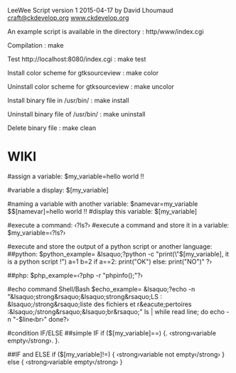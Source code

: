 LeeWee Script version 1 2015-04-17
by David Lhoumaud
craft@ckdevelop.org
www.ckdevelop.org

An example script is available in the directory :
http/www/index.cgi 

Compilation :
make

Test http://localhost:8080/index.cgi :
make test

Install color scheme for gtksourceview :
make color

Uninstall color scheme for gtksourceview :
make uncolor

Install binary file in /usr/bin/ :
make install

Uninstall binary file of /usr/bin/ :
make uninstall

Delete binary file :
make clean


WIKI
====

#assign a variable: 
$my_variable=hello world !!

#variable a display:
$[my_variable]

#naming a variable with another variable:
$namevar=my_variable
$\$[namevar]=hello world !!
#display this variable:
$[my_variable]

#execute a command:
&lsaquo;?ls?&rsaquo;
#execute a command and store it in a variable:
$my_variable=&lsaquo;?ls?&rsaquo;

#execute and store the output of a python script or another language:
##python:
$python_example= &lsaquo;?python -c "print(\"$[my_variable], it is a python script !\")
a=1
b=2
if a==2:
    print(\"OK\")
else:
    print(\"NO\")"
?&rsaquo;

##php:
$php_example=&lsaquo;?php -r "phpinfo();"?&rsaquo;

#echo command Shell/Bash
$echo_example= &lsaquo;?echo -n "&lsaquo;strong&rsaquo;&lsaquo;strong&rsaquo;LS : &lsaquo;/strong&rsaquo;liste des fichiers et r&eacute;pertoires :&lsaquo;/strong&rsaquo;&lsaquo;br&rsaquo;"
ls | while read line; do 
    echo -n "-$line&lsaquo;br&rsaquo;"
done?&rsaquo;

#condition IF/ELSE
##simple IF
if ($[my_variable]==) {.
    &lsaquo;strong&rsaquo;variable empty&lsaquo;/strong&rsaquo;.
}.

##IF and ELSE
if ($[my_variable]!=) {
    &lsaquo;strong&rsaquo;variable not empty&lsaquo;/strong&rsaquo;
} else {
    &lsaquo;strong&rsaquo;variable empty&lsaquo;/strong&rsaquo;
}

